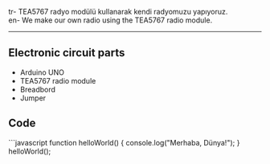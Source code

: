 tr- TEA5767 radyo modülü kullanarak kendi radyomuzu yapıyoruz. <br>
en- We make our own radio using the TEA5767 radio module.

<hr>
<h2>Electronic circuit parts</h2>
<ul>
  <li>Arduino UNO</li>
  <li>TEA5767 radio module</li>
  <li>Breadbord</li>
  <li>Jumper</li>
</ul>

<h2>Code</h2>
```javascript
function helloWorld() {
    console.log("Merhaba, Dünya!");
}
helloWorld();
